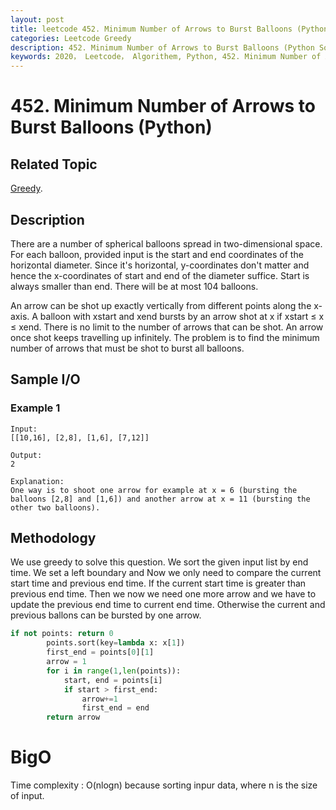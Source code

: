 ```yaml
---
layout: post
title: leetcode 452. Minimum Number of Arrows to Burst Balloons (Python)
categories: Leetcode Greedy
description: 452. Minimum Number of Arrows to Burst Balloons (Python Solution)
keywords: 2020， Leetcode， Algorithem, Python, 452. Minimum Number of Arrows to Burst Balloons, zhenyu, Greedy
---
```


# 452. Minimum Number of Arrows to Burst Balloons (Python)

## Related Topic
<a href="/categories/#Greedy" target="_blank"> Greedy</a>.

## Description
There are a number of spherical balloons spread in two-dimensional space. For each balloon, provided input is the start and end coordinates of the horizontal diameter. Since it's horizontal, y-coordinates don't matter and hence the x-coordinates of start and end of the diameter suffice. Start is always smaller than end. There will be at most 104 balloons.

An arrow can be shot up exactly vertically from different points along the x-axis. A balloon with xstart and xend bursts by an arrow shot at x if xstart ≤ x ≤ xend. There is no limit to the number of arrows that can be shot. An arrow once shot keeps travelling up infinitely. The problem is to find the minimum number of arrows that must be shot to burst all balloons.

## Sample I/O

### Example 1

```
Input:
[[10,16], [2,8], [1,6], [7,12]]

Output:
2

Explanation:
One way is to shoot one arrow for example at x = 6 (bursting the balloons [2,8] and [1,6]) and another arrow at x = 11 (bursting the other two balloons).
```

## Methodology
We use greedy to solve this question. We sort the given input list by end time. We set a left boundary and Now we only need to compare the current start time and previous end time. If the current start time is greater than previous end time. Then we now we need one more arrow and we have to update the previous end time to current end time. Otherwise the current and previous ballons can be bursted by one arrow.

``` python
if not points: return 0
        points.sort(key=lambda x: x[1])
        first_end = points[0][1]
        arrow = 1
        for i in range(1,len(points)):
            start, end = points[i]
            if start > first_end:
                arrow+=1
                first_end = end
        return arrow
```

# BigO
Time complexity : O(nlogn) because sorting inpur data, where n is the size of input.
